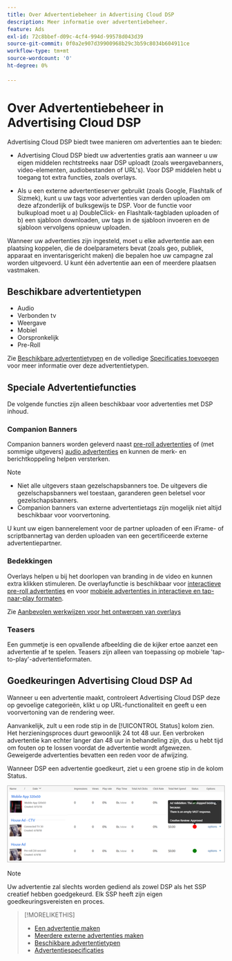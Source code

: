 ```yaml
---
title: Over Advertentiebeheer in Advertising Cloud DSP
description: Meer informatie over advertentiebeheer.
feature: Ads
exl-id: 72c8bbef-d09c-4cf4-994d-99578d043d39
source-git-commit: 0f0a2e907d39900968b29c3b59c8034b604911ce
workflow-type: tm+mt
source-wordcount: '0'
ht-degree: 0%

---
```


# Over Advertentiebeheer in Advertising Cloud DSP

<!-- add "The Ads View (Dashboard?)" section -->

Advertising Cloud DSP biedt twee manieren om advertenties aan te bieden:

* Advertising Cloud DSP biedt uw advertenties gratis aan wanneer u uw eigen middelen rechtstreeks naar DSP uploadt (zoals weergavebanners, video-elementen, audiobestanden of URL&#39;s). Voor DSP middelen hebt u toegang tot extra functies, zoals overlays.

* Als u een externe advertentieserver gebruikt (zoals Google, Flashtalk of Sizmek), kunt u uw tags voor advertenties van derden uploaden om deze afzonderlijk of bulksgewijs te DSP. Voor de functie voor bulkupload moet u a) DoubleClick- en Flashtalk-tagbladen uploaden of b) een sjabloon downloaden, uw tags in de sjabloon invoeren en de sjabloon vervolgens opnieuw uploaden.<!-- need a list of all supported third-party ad servers; see file in future-tbd folder -->

Wanneer uw advertenties zijn ingesteld, moet u elke advertentie aan een plaatsing koppelen, die de doelparameters bevat (zoals geo, publiek, apparaat en inventarisgericht maken) die bepalen hoe uw campagne zal worden uitgevoerd. U kunt één advertentie aan een of meerdere plaatsen vastmaken.

## Beschikbare advertentietypen

* Audio
* Verbonden tv
* Weergave
* Mobiel
* Oorspronkelijk
* Pre-Roll

Zie [Beschikbare advertentietypen](ad-types.md) en de volledige [Specificaties toevoegen](/help/dsp/assets/ad-specs.pdf) voor meer informatie over deze advertentietypen.

## Speciale Advertentiefuncties

De volgende functies zijn alleen beschikbaar voor advertenties met DSP inhoud.

### Companion Banners

Companion banners worden geleverd naast [pre-roll advertenties](ad-settings-pre-roll.md) of (met sommige uitgevers) [audio advertenties](ad-settings-audio.md) en kunnen de merk- en berichtkoppeling helpen versterken.

>[!NOTE]
>
>* Niet alle uitgevers staan gezelschapsbanners toe. De uitgevers die gezelschapsbanners wel toestaan, garanderen geen beletsel voor gezelschapsbanners.
>* Companion banners van externe advertentietags zijn mogelijk niet altijd beschikbaar voor voorvertoning.


U kunt uw eigen bannerelement voor de partner uploaden of een iFrame- of scriptbannertag van derden uploaden van een gecertificeerde externe advertentiepartner.

### Bedekkingen

Overlays helpen u bij het doorlopen van branding in de video en kunnen extra klikken stimuleren. De overlayfunctie is beschikbaar voor [interactieve pre-roll advertenties](ad-settings-pre-roll.md) en voor [mobiele advertenties in interactieve en tap-naar-play formaten](ad-settings-mobile.md).

Zie [Aanbevolen werkwijzen voor het ontwerpen van overlays](/help/dsp/campaign-management/ads/ad-best-practices-overlays.md)

### Teasers

Een gummetje is een opvallende afbeelding die de kijker ertoe aanzet een advertentie af te spelen. Teasers zijn alleen van toepassing op mobiele &#39;tap-to-play&#39;-advertentieformaten.

## Goedkeuringen Advertising Cloud DSP Ad

Wanneer u een advertentie maakt, controleert Advertising Cloud DSP deze op gevoelige categorieën, klikt u op URL-functionaliteit en geeft u een voorvertoning van de rendering weer.

Aanvankelijk, zult u een rode stip in de [!UICONTROL Status] kolom zien. Het herzieningsproces duurt gewoonlijk 24 tot 48 uur. Een verbroken advertentie kan echter langer dan 48 uur in behandeling zijn, dus u hebt tijd om fouten op te lossen voordat de advertentie wordt afgewezen. Geweigerde advertenties bevatten een reden voor de afwijzing.

Wanneer DSP een advertentie goedkeurt, ziet u een groene stip in de kolom Status.

![goedkeuringsindicator in  [!UICONTROL Status] kolom](/help/dsp/assets/ad-approval-status.png)

>[!NOTE]
>
>Uw advertentie zal slechts worden gediend als zowel DSP als het SSP creatief hebben goedgekeurd. Elk SSP heeft zijn eigen goedkeuringsvereisten en proces.

>[!MORELIKETHIS]
>
>* [Een advertentie maken](ad-create.md)
>* [Meerdere externe advertenties maken](ad-create-third-party.md)
>* [Beschikbare advertentietypen](ad-types.md)
>* [Advertentiespecificaties](/help/dsp/assets/ad-specs.pdf)

